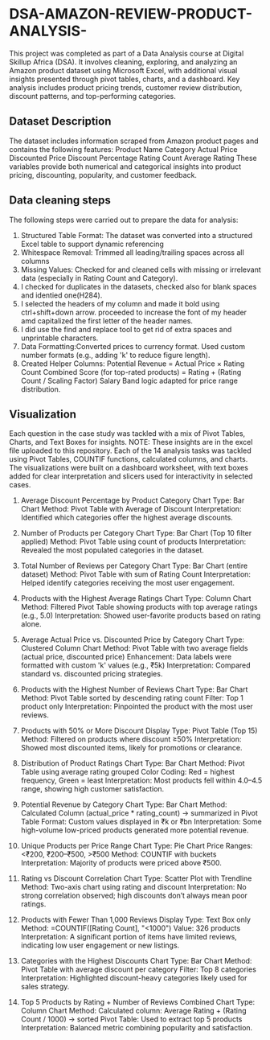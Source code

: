 # DSA-AMAZON-REVIEW-PRODUCT-ANALYSIS-
 This project was completed as part of a Data Analysis course at Digital Skillup Africa (DSA). It involves cleaning, exploring, and analyzing an Amazon product dataset using Microsoft Excel, with additional visual insights presented through pivot tables, charts, and a dashboard.
Key analysis includes product pricing trends, customer review distribution, discount patterns, and top-performing categories.


## Dataset Description
The dataset includes information scraped from Amazon product pages and contains the following features:
Product Name
Category
Actual Price
Discounted Price
Discount Percentage
Rating Count
Average Rating
These variables provide both numerical and categorical insights into product pricing, discounting, popularity, and customer feedback.

## Data cleaning steps
The following steps were carried out to prepare the data for analysis:
1. Structured Table Format: The dataset was converted into a structured Excel table to support dynamic referencing
2. Whitespace Removal: Trimmed all leading/trailing spaces across all columns
3. Missing Values: Checked for and cleaned cells with missing or irrelevant data (especially in Rating Count and Category).
4. I checked for duplicates in the datasets, checked also for blank spaces and identied one(H284).
5. I selected the headers of my column and made it bold using ctrl+shift+down arrow. proceeded to increase the font of my header amd capitalized the first letter of the header names.
6. I did use the find and replace tool to get rid of extra spaces and unprintable characters. 
7. Data Formatting:Converted prices to currency format. Used custom number formats (e.g., adding 'k' to reduce figure length).
8. Created Helper Columns:
Potential Revenue = Actual Price × Rating Count
Combined Score (for top-rated products) = Rating + (Rating Count / Scaling Factor)
Salary Band logic adapted for price range distribution.

## Visualization
Each question in the case study was tackled with a mix of Pivot Tables, Charts, and Text Boxes for insights. 
NOTE: These insights are in the excel file uploaded to this repository.
Each of the 14 analysis tasks was tackled using Pivot Tables, COUNTIF functions, calculated columns, and charts. The visualizations were built on a dashboard worksheet, with text boxes added for clear interpretation and slicers used for interactivity in selected cases.

1. Average Discount Percentage by Product Category
Chart Type: Bar Chart
Method: Pivot Table with Average of Discount
Interpretation: Identified which categories offer the highest average discounts.

2. Number of Products per Category
Chart Type: Bar Chart (Top 10 filter applied)
Method: Pivot Table using count of products
Interpretation: Revealed the most populated categories in the dataset.

3. Total Number of Reviews per Category
Chart Type: Bar Chart (entire dataset)
Method: Pivot Table with sum of Rating Count
Interpretation: Helped identify categories receiving the most user engagement.

4. Products with the Highest Average Ratings
Chart Type: Column Chart
Method: Filtered Pivot Table showing products with top average ratings (e.g., 5.0)
Interpretation: Showed user-favorite products based on rating alone.

5. Average Actual Price vs. Discounted Price by Category
Chart Type: Clustered Column Chart
Method: Pivot Table with two average fields (actual price, discounted price)
Enhancement: Data labels were formatted with custom 'k' values (e.g., ₹5k)
Interpretation: Compared standard vs. discounted pricing strategies.

6. Products with the Highest Number of Reviews
Chart Type: Bar Chart
Method: Pivot Table sorted by descending rating count
Filter: Top 1 product only
Interpretation: Pinpointed the product with the most user reviews.

7. Products with 50% or More Discount
Display Type: Pivot Table (Top 15)
Method: Filtered on products where discount ≥50%
Interpretation: Showed most discounted items, likely for promotions or clearance.

8. Distribution of Product Ratings
Chart Type: Bar Chart
Method: Pivot Table using average rating grouped
Color Coding: Red = highest frequency, Green = least
Interpretation: Most products fell within 4.0–4.5 range, showing high customer satisfaction.

9. Potential Revenue by Category
Chart Type: Bar Chart
Method: Calculated Column (actual_price * rating_count) → summarized in Pivot Table
Format: Custom values displayed in ₹k or ₹bn
Interpretation: Some high-volume low-priced products generated more potential revenue.

10. Unique Products per Price Range
Chart Type: Pie Chart
Price Ranges: <₹200, ₹200–₹500, >₹500
Method: COUNTIF with buckets
Interpretation: Majority of products were priced above ₹500.

11. Rating vs Discount Correlation
Chart Type: Scatter Plot with Trendline
Method: Two-axis chart using rating and discount
Interpretation: No strong correlation observed; high discounts don’t always mean poor ratings.

12. Products with Fewer Than 1,000 Reviews
Display Type: Text Box only
Method: =COUNTIF([Rating Count], "<1000")
Value: 326 products
Interpretation: A significant portion of items have limited reviews, indicating low user engagement or new listings.

13. Categories with the Highest Discounts
Chart Type: Bar Chart
Method: Pivot Table with average discount per category
Filter: Top 8 categories
Interpretation: Highlighted discount-heavy categories likely used for sales strategy.

14. Top 5 Products by Rating + Number of Reviews Combined
Chart Type: Column Chart
Method: Calculated column: Average Rating + (Rating Count / 1000) → sorted
Pivot Table: Used to extract top 5 products
Interpretation: Balanced metric combining popularity and satisfaction.
